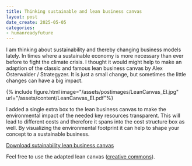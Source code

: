 ```yaml
---
title: Thinking sustainable and lean business canvas
layout: post
date_create: 2025-05-05
categories:
- humanreadyfuture  
---
```


I am thinking about sustainability and thereby changing business models lately. In times where a sustainable economy is more necessary than ever before to fight the climate crisis. I thought it would might help to make an adaption of the classic and famous lean business canvas by Alex Osterwalder / Strategyzer. It is just a small change, but sometimes the little changes can have a big impact.

{% include figure.html image="/assets/postimages/LeanCanvas_EI.jpg" url="/assets/content/LeanCanvas_EI.pdf"%}
<!-- more -->

I added a single extra box to the lean business canvas to make the environmental impact of the needed key resources transparent. This will lead to different costs and therefore it spans into the cost structure box as well. By visualizing the environmental footprint it can help to shape your concept to a sustainable business.

<a href="/assets/content/LeanCanvas_EI.pdf" target="_blank">Download sutainability lean business canvas</a>

Feel free to use the adapted lean canvas (<a href="https://creativecommons.org/licenses/by-sa/3.0/" target="_blank">creative commons</a>).
